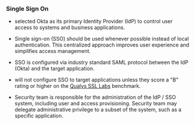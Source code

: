 ### Single Sign On

*  selected Okta as its primary Identity Provider (IdP) to control
  user access to systems and business applications.

* Single sign-on (SSO) should be used whenever possible instead of local
  authentication.  This centralized approach improves user experience and
  simplifies access management.

* SSO is configured via industry standard SAML protocol between the IdP (Okta)
  and the target application.

*  will not configure SSO to target applications unless they score a
  "B" rating or higher on the [Qualys SSL Labs](https://www.ssllabs.com/)
  benchmark.

* Security team is responsible for the administration of the IdP / SSO system,
  including user and access provisioning. Security team may delegate
  administrative privilege to a subset of the system, such as a specific
  application.